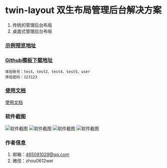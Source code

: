 # twin-layout 双生布局管理后台解决方案
1. 传统的管理后台布局
2. 桌面式管理后台布局

### [示例预览地址](https://twin-ui.com/adminManage/index.html#/login)
### [Github模板下载地址](https://github.com/zhouwei1994/twin-admin-template)
```
体验账号：test、test2、test4、test5、user
体验密码：123123
```

### [使用文档](https://twin-ui.com/article)
[使用文档](https://twin-ui.com/article)

### 软件截图
![软件截图](https://qn.kemean.cn/upload/202010/16/16028284725665nhq5dx7.png)
![软件截图](https://qn.kemean.cn/upload/202010/16/1602828505603zygqdnhj.png)
![软件截图](https://qn.kemean.cn/upload/202010/16/1602828512411e0fhma93.png)
![软件截图](https://qn.kemean.cn/upload/202010/16/16028285188324hkyty7p.png)

### 作者信息
1. 邮箱：465081029@qq.com
2. 微信：zhou0612wei


